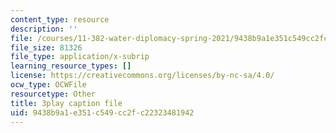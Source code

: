 ```yaml
---
content_type: resource
description: ''
file: /courses/11-382-water-diplomacy-spring-2021/9438b9a1e351c549cc2fc22323481942_neBeTYziSLo.srt
file_size: 81326
file_type: application/x-subrip
learning_resource_types: []
license: https://creativecommons.org/licenses/by-nc-sa/4.0/
ocw_type: OCWFile
resourcetype: Other
title: 3play caption file
uid: 9438b9a1-e351-c549-cc2f-c22323481942
---
```

